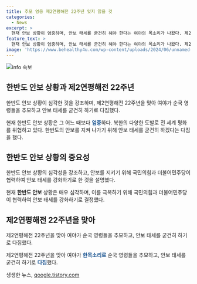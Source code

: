 ```yaml
---
title: 추모 영웅 제2연평해전 22주년 잊지 않을 것
categories:
  - News
excerpt: >
  현재 안보 상황이 엄중하며, 안보 태세를 굳건히 해야 한다는 여야의 목소리가 나왔다. 제2연평해전 22주년을 맞아 여야는 서해를 지키는 영웅들을 추모하며 북한의 도발을 비판했다. 고 국군 장병들에 대한 경의와 감사를 표하며, 튼튼한 안보를 바탕으로 평화로운 대한민국을 만들기 위한 다짐을 전했다.
feature_text: >
  현재 안보 상황이 엄중하며, 안보 태세를 굳건히 해야 한다는 여야의 목소리가 나왔다. 제2연평해전 22주년을 맞아 여야는 서해를 지키는 영웅들을 추모하며 북한의 도발을 비판했다. 고 국군 장병들에 대한 경의와 감사를 표하며, 튼튼한 안보를 바탕으로 평화로운 대한민국을 만들기 위한 다짐을 전했다.
image: 'https://www.behealthy4u.com/wp-content/uploads/2024/06/unnamed-file.png'
---
```


<p><img src="https://www.behealthy4u.com/wp-content/uploads/2024/06/unnamed-file.png" alt="info 속보" /></p>

<h2 data-ke-size="size26">한반도 안보 상황과 제2연평해전 22주년</h2>

<p>한반도 안보 상황이 심각한 것을 강조하며, 제2연평해전 22주년을 맞아 여야가 순국 영령들을 추모하고 안보 태세를 굳건히 하기로 다짐했다.</p>

<p data-ke-size="size16">현재 한반도 안보 상황은 그 어느 때보다 <b><span style="color: #1a5490;">엄중</span></b>하다. 북한의 다양한 도발로 전 세계 평화를 위협하고 있다. 한반도의 안보를 지켜 나가기 위해 안보 태세를 굳건히 하겠다는 다짐을 했다.</p>

<h2 data-ke-size="size26">한반도 안보 상황의 중요성</h2>

<p>한반도 안보 상황의 심각성을 강조하고, 안보를 지키기 위해 국민의힘과 더불어민주당이 협력하여 안보 태세를 강화하기로 한 것을 설명했다.</p>

<p data-ke-size="size16">현재 <b>한반도 안보</b> 상황은 매우 심각하며, 이를 극복하기 위해 국민의힘과 더불어민주당이 협력하여 안보 태세를 강화하기로 결정했다.</p>

<h2 data-ke-size="size26">제2연평해전 22주년을 맞아</h2>

<p>제2연평해전 22주년을 맞아 여야가 순국 영령들을 추모하고, 안보 태세를 굳건히 하기로 다짐했다.</p>

<p data-ke-size="size16">제2연평해전 22주년을 맞아 여야가 <b><span style="color: #1a5490;">한목소리로</span></b> 순국 영령들을 추모하고, 안보 태세를 굳건히 하기로 <b><span style="color: #1a5490;">다짐</span></b>했다.</p>

<p data-ke-size="size16"></p>
생생한 뉴스, <a href="https://qoogle.tistory.com" rel="dofollow">qoogle.tistory.com</a>


